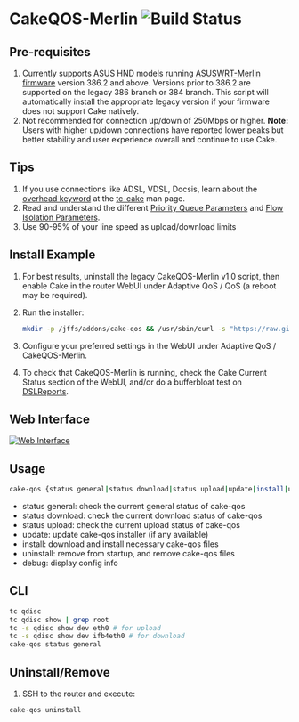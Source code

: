 # CakeQOS-Merlin ![Build Status](https://travis-ci.com/ttgapers/cakeqos-merlin.svg?branch=master)

## Pre-requisites
1.  Currently supports ASUS HND models running [ASUSWRT-Merlin firmware](https://github.com/RMerl/asuswrt-merlin.ng) version 386.2 and above. Versions prior to 386.2 are supported on the legacy 386 branch or 384 branch. This script will automatically install the appropriate legacy version if your firmware does not support Cake natively.
2.  Not recommended for connection up/down of 250Mbps or higher. **Note:** Users with higher up/down connections have reported lower peaks but better stability and user experience overall and continue to use Cake.

## Tips
1.  If you use connections like ADSL, VDSL, Docsis, learn about the [overhead keyword](https://man7.org/linux/man-pages/man8/tc-cake.8.html#OVERHEAD_COMPENSATION_PARAMETERS) at the [tc-cake](https://man7.org/linux/man-pages/man8/tc-cake.8.html) man page.
2.  Read and understand the different [Priority Queue Parameters](https://man7.org/linux/man-pages/man8/tc-cake.8.html#PRIORITY_QUEUE_PARAMETERS) and [Flow Isolation Parameters](https://man7.org/linux/man-pages/man8/tc-cake.8.html#FLOW_ISOLATION_PARAMETERS).
3.  Use 90-95% of your line speed as upload/download limits

## Install Example

1.  For best results, uninstall the legacy CakeQOS-Merlin v1.0 script, then enable Cake in the router WebUI under Adaptive QoS / QoS (a reboot may be required).

2.  Run the installer:
	```sh
	mkdir -p /jffs/addons/cake-qos && /usr/sbin/curl -s "https://raw.githubusercontent.com/ttgapers/cakeqos-merlin/master/cake-qos.sh" -o "/jffs/addons/cake-qos/cake-qos" && chmod 755 /jffs/addons/cake-qos/cake-qos && sh /jffs/addons/cake-qos/cake-qos install
	```

3.  Configure your preferred settings in the WebUI under Adaptive QoS / CakeQOS-Merlin.

4.  To check that CakeQOS-Merlin is running, check the Cake Current Status section of the WebUI, and/or do a bufferbloat test on [DSLReports](https://www.dslreports.com/speedtest).

## Web Interface
[![Web Interface](https://i.imgur.com/W5nMiaf.png "Web Interface")](https://i.imgur.com/W5nMiaf.png "Web Interface")

## Usage

```sh
cake-qos {status general|status download|status upload|update|install|uninstall|debug}
```

-   status general: check the current general status of cake-qos
-   status download: check the current download status of cake-qos
-   status upload: check the current upload status of cake-qos
-   update: update cake-qos installer (if any available)
-   install: download and install necessary cake-qos files
-   uninstall: remove from startup, and remove cake-qos files
-   debug: display config info

## CLI
```sh
tc qdisc
tc qdisc show | grep root
tc -s qdisc show dev eth0 # for upload
tc -s qdisc show dev ifb4eth0 # for download
cake-qos status general
```
## Uninstall/Remove

1.  SSH to the router and execute:
```sh
cake-qos uninstall
```
